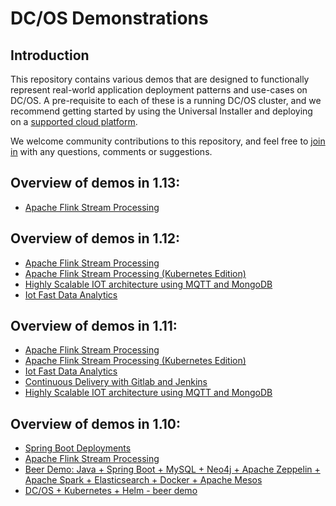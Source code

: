 # DC/OS Demonstrations

## Introduction

This repository contains various demos that are designed to functionally represent real-world application deployment patterns and use-cases on DC/OS.  A pre-requisite to each of these is a running DC/OS cluster, and we recommend getting started by using the Universal Installer and deploying on a [supported cloud platform](https://docs.mesosphere.com/1.12/installing/evaluation/).

We welcome community contributions to this repository, and feel free to [join in](https://dcos.io/community/) with any questions, comments or suggestions.

## Overview of demos in 1.13:
* [Apache Flink Stream Processing](flink/1.12#fast-data-financial-transaction-processing-with-apache-flink)

## Overview of demos in 1.12:
* [Apache Flink Stream Processing](flink/1.12#fast-data-financial-transaction-processing-with-apache-flink)
* [Apache Flink Stream Processing (Kubernetes Edition)](flink-k8s/1.12#fast-data-financial-transaction-processing-with-apache-flink)
* [Highly Scalable IOT architecture using MQTT and MongoDB](mqtt-iot/1.12#highly-scalable-iot-architecture-using-mosquitto-and-mongodb)
* [Iot Fast Data Analytics](fastdata-iot/1.12#iot-fast-data-analytics)

## Overview of demos in 1.11:
* [Apache Flink Stream Processing](flink/1.11#fast-data-financial-transaction-processing-with-apache-flink)
* [Apache Flink Stream Processing (Kubernetes Edition)](flink-k8s/1.11#fast-data-financial-transaction-processing-with-apache-flink)
* [Iot Fast Data Analytics](fastdata-iot/1.11#iot-fast-data-analytics)
* [Continuous Delivery with Gitlab and Jenkins](cicd/1.11#continuous-delivery-with-gitlab-and-jenkins)
* [Highly Scalable IOT architecture using MQTT and MongoDB](mqtt-iot/1.11#highly-scalable-iot-architecture-using-mosquitto-and-mongodb)

## Overview of demos in 1.10:
* [Spring Boot Deployments](springboot/1.10/README.md#springboot-demo)
* [Apache Flink Stream Processing](flink/1.10#fast-data-financial-transaction-processing-with-apache-flink)
* [Beer Demo: Java + Spring Boot + MySQL + Neo4j + Apache Zeppelin + Apache Spark + Elasticsearch + Docker + Apache Mesos](beer-demo/1.10/README.md#the-dcos-beer-demo)
* [DC/OS + Kubernetes + Helm - beer demo](dcos-k8s-beer-demo/1.10#the-dcos--kubernetes--helm---cool-beer-demo)

